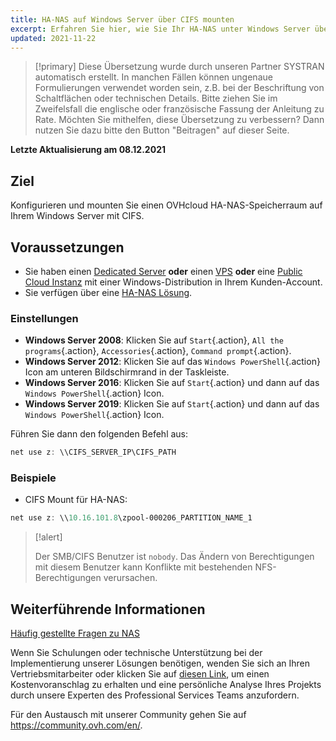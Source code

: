 ```yaml
---
title: HA-NAS auf Windows Server über CIFS mounten
excerpt: Erfahren Sie hier, wie Sie Ihr HA-NAS unter Windows Server über CIFS mounten können
updated: 2021-11-22
---
```


> [!primary]
> Diese Übersetzung wurde durch unseren Partner SYSTRAN automatisch erstellt. In manchen Fällen können ungenaue Formulierungen verwendet worden sein, z.B. bei der Beschriftung von Schaltflächen oder technischen Details. Bitte ziehen Sie im Zweifelsfall die englische oder französische Fassung der Anleitung zu Rate. Möchten Sie mithelfen, diese Übersetzung zu verbessern? Dann nutzen Sie dazu bitte den Button "Beitragen" auf dieser Seite.
>

**Letzte Aktualisierung am 08.12.2021**

## Ziel

Konfigurieren und mounten Sie einen OVHcloud HA-NAS-Speicherraum auf Ihrem Windows Server mit CIFS.

## Voraussetzungen

- Sie haben einen [Dedicated Server](https://www.ovhcloud.com/de/bare-metal/) **oder** einen [VPS](https://www.ovhcloud.com/de/vps/) **oder** eine [Public Cloud Instanz](https://www.ovhcloud.com/de/public-cloud/) mit einer Windows-Distribution in Ihrem Kunden-Account.
- Sie verfügen über eine [HA-NAS Lösung](https://www.ovh.de/nas/).

### Einstellungen

- **Windows Server 2008**: Klicken Sie auf `Start`{.action}, `All the programs`{.action}, `Accessories`{.action}, `Command prompt`{.action}.
- **Windows Server 2012**: Klicken Sie auf das `Windows PowerShell`{.action} Icon am unteren Bildschirmrand in der Taskleiste.
- **Windows Server 2016**: Klicken Sie auf `Start`{.action} und dann auf das `Windows PowerShell`{.action} Icon.
- **Windows Server 2019**: Klicken Sie auf `Start`{.action} und dann auf das `Windows PowerShell`{.action} Icon.

Führen Sie dann den folgenden Befehl aus:

```powershell
net use z: \\CIFS_SERVER_IP\CIFS_PATH
```

### Beispiele

- CIFS Mount für HA-NAS:

```powershell
net use z: \\10.16.101.8\zpool-000206_PARTITION_NAME_1
```

> [!alert]
>
> Der SMB/CIFS Benutzer ist `nobody`. Das Ändern von Berechtigungen mit diesem Benutzer kann Konflikte mit bestehenden NFS-Berechtigungen verursachen.
>

## Weiterführende Informationen

[Häufig gestellte Fragen zu NAS](/pages/cloud/storage/file_storage/nas_faq)

Wenn Sie Schulungen oder technische Unterstützung bei der Implementierung unserer Lösungen benötigen, wenden Sie sich an Ihren Vertriebsmitarbeiter oder klicken Sie auf [diesen Link](https://www.ovhcloud.com/de/professional-services/), um einen Kostenvoranschlag zu erhalten und eine persönliche Analyse Ihres Projekts durch unsere Experten des Professional Services Teams anzufordern.

Für den Austausch mit unserer Community gehen Sie auf <https://community.ovh.com/en/>.
